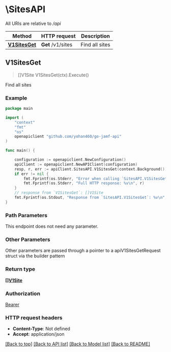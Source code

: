 # \SitesAPI

All URIs are relative to */api*

Method | HTTP request | Description
------------- | ------------- | -------------
[**V1SitesGet**](SitesAPI.md#V1SitesGet) | **Get** /v1/sites | Find all sites 



## V1SitesGet

> []V1Site V1SitesGet(ctx).Execute()

Find all sites 



### Example

```go
package main

import (
    "context"
    "fmt"
    "os"
    openapiclient "github.com/yohan460/go-jamf-api"
)

func main() {

    configuration := openapiclient.NewConfiguration()
    apiClient := openapiclient.NewAPIClient(configuration)
    resp, r, err := apiClient.SitesAPI.V1SitesGet(context.Background()).Execute()
    if err != nil {
        fmt.Fprintf(os.Stderr, "Error when calling `SitesAPI.V1SitesGet``: %v\n", err)
        fmt.Fprintf(os.Stderr, "Full HTTP response: %v\n", r)
    }
    // response from `V1SitesGet`: []V1Site
    fmt.Fprintf(os.Stdout, "Response from `SitesAPI.V1SitesGet`: %v\n", resp)
}
```

### Path Parameters

This endpoint does not need any parameter.

### Other Parameters

Other parameters are passed through a pointer to a apiV1SitesGetRequest struct via the builder pattern


### Return type

[**[]V1Site**](V1Site.md)

### Authorization

[Bearer](../README.md#Bearer)

### HTTP request headers

- **Content-Type**: Not defined
- **Accept**: application/json

[[Back to top]](#) [[Back to API list]](../README.md#documentation-for-api-endpoints)
[[Back to Model list]](../README.md#documentation-for-models)
[[Back to README]](../README.md)

